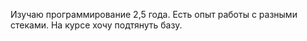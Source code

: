 Изучаю программирование 2,5 года. Есть опыт работы с разными стеками. На курсе хочу подтянуть базу. 
